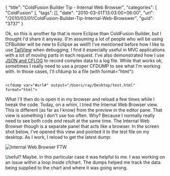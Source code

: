 {
	"title": "ColdFusion Builder Tip - Internal Web Browser",
	"categories": [
		"ColdFusion"
	],
	"tags": [],
	"date": "2010-03-01T13:03:00+06:00",
	"url": "/2010/03/01/ColdFusion-Builder-Tip-Internal-Web-Browswer",
	"guid": "3737"
}

Ok, so this is another tip that is more Eclipse than ColdFusion Builder, but I thought I'd share it anyway. (I'm assuming a lot of people who will be using CFBuilder will be new to Eclipse as well!) I've mentioned before how I like to use <a href="http://www.raymondcamden.com/index.cfm/2009/11/25/Quick-TailView-Tip">TailView</a> when debugging. I find it especially useful in MVC applications with a lot of moving parts in each request. I've also demonstrated how I use <a href="http://www.coldfusionjedi.com/index.cfm/2009/11/19/Quick-Tip--CFLOG-and-JSON">JSON and CFLOG</a> to record complex data to a log file. While that works ok, sometimes I really need to use a proper CFDUMP to see what I'm working with. In those cases, I'll cfdump to a file (with format="html"):
<p/>
<code>
&lt;cfdump var="#url#" output="/Users/ray/Desktop/test.html" format="html"&gt;
</code>
<p/>
What I'll then do is open it in my browser and reload a few times while I tweak the code. Today, on a whim, I tried the Internal Web Browser view. This is different (as far as I know) from the preview in the editor pane. That view is something I don't use too often. Why? Because I normally really need to see both code <i>and</i> result at the same time. The Internal Web Browser though is a separate panel that acts like a browser. In the screen shot below, I've opened this view and pointed it to the test file on my desktop. As I work, I reload to get the latest dump:
<p/>
<img src="https://static.raymondcamden.com/images/cfjedi/cfbweb.png" title="Internal Web Browser FTW" />
<p/>
Useful? Maybe. In this particular case it was helpful to me. I was working on an issue within a loop inside cfchart. The dumps helped me track the data being supplied to the chart and where it was going wrong.